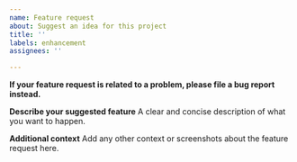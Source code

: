 ```yaml
---
name: Feature request
about: Suggest an idea for this project
title: ''
labels: enhancement
assignees: ''

---
```


**If your feature request is related to a problem, please file a bug report instead.**

**Describe your suggested feature**
A clear and concise description of what you want to happen.

**Additional context**
Add any other context or screenshots about the feature request here.
